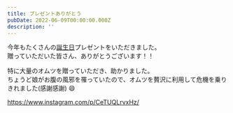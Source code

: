 ```yaml
---
title: プレゼントありがとう
pubDate: 2022-06-09T00:00:00.000Z
description: ''
---
```


今年もたくさんの[誕生日](https://nawo.to/texts/happy-birthday/)プレゼントをいただきました。  
贈っていただいた皆さん、ありがとうございます！！

特に大量のオムツを贈っていただき、助かりました。  
ちょうど娘がお腹の風邪を罹っていたので、オムツを贅沢に利用して危機を乗りきれました(感謝感謝) 😄

https://www.instagram.com/p/CeTUQLrvxHz/
